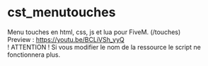 # cst_menutouches
Menu touches en html, css, js et lua pour FiveM. (/touches) <br>
Preview : https://youtu.be/BCLiVSh_yyQ <br>
! ATTENTION ! Si vous modifier le nom de la ressource le script ne fonctionnera plus.
